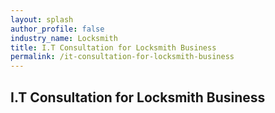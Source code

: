 ```yaml
---
layout: splash 
author_profile: false 
industry_name: Locksmith
title: I.T Consultation for Locksmith Business
permalink: /it-consultation-for-locksmith-business
---
```


## I.T Consultation for Locksmith Business